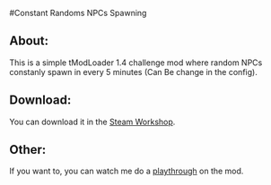 ﻿#Constant Randoms NPCs Spawning

## About: 
This is a simple tModLoader 1.4 challenge mod where random NPCs constanly spawn in every 5 minutes (Can Be change in the config).

## Download:
You can download it in the [Steam Workshop](https://youtu.be/dQw4w9WgXcQ).

## Other: 
If you want to, you can watch me do a [playthrough](https://www.youtube.com/playlist?list=PL-3h-4VmMqVUBfwIjZ6PTFqiiU6-RuvHO) on the mod.
